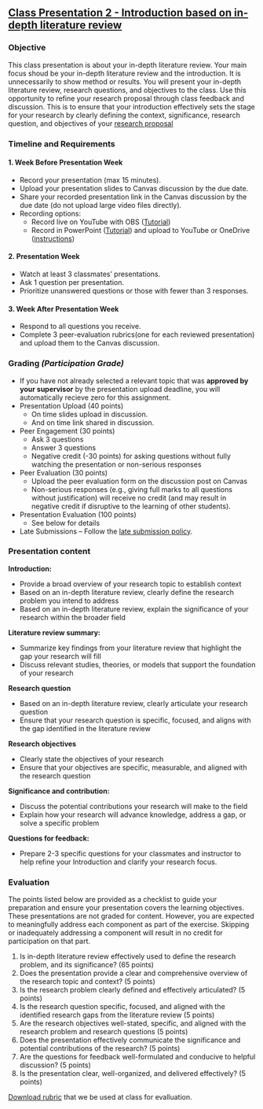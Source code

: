 ## [Class Presentation 2 - Introduction based on in-depth literature review](https://aselshall.github.io/rm/hw/class-presentation2)

### Objective
This class presentation is about your in-depth literature review. Your main focus shoud be your in-depth literature review and the introduction. It is unnecessarily to show method or results. You will present your in-depth literature review, research questions, and objectives to the class.  Use this opportunity to refine your research proposal through class feedback and discussion. This is to ensure that your introduction effectively sets the stage for your research by clearly defining the context, significance, research question, and objectives of your [research proposal](https://aselshall.github.io/rm/hw/proposal-outline)

### Timeline and Requirements

#### 1. Week Before Presentation Week
- Record your presentation (max 15 minutes).
- Upload your presentation slides to Canvas discussion by the due date.
- Share your recorded presentation link in the Canvas discussion by the due date (do not upload large video files directly).
- Recording options:
  - Record live on YouTube with OBS ([Tutorial](https://youtu.be/zOhh6MclooA?feature=shared))
  - Record in PowerPoint ([Tutorial](https://youtu.be/bP9VJ03s8Gw?feature=shared)) and upload to YouTube or OneDrive ([instructions](https://github.com/aselshall/gwh/blob/main/hw/How%20to%20Upload%20a%20Video%20to%20OneDrive.docx))

#### 2. Presentation Week
- Watch at least 3 classmates’ presentations.
- Ask 1 question per presentation.
- Prioritize unanswered questions or those with fewer than 3 responses.

#### 3. Week After Presentation Week
- Respond to all questions you receive.
- Complete 3 peer-evaluation rubrics(one for each reviewed presentation) and upload them to the Canvas discussion.

### Grading *(Participation Grade)*
- If you have not already selected a relevant topic that was **approved by your supervisor** by the presentation upload deadline, you will automatically recieve zero for this assignment.
- Presentation Upload (40 points)
  - On time slides upload in discussion.
  - And on time link shared in discussion.
- Peer Engagement (30 points)
  - Ask 3 questions 
  - Answer 3 questions
  - Negative credit (-30 points) for asking questions without fully watching the presentation or non-serious responses
- Peer Evaluation (30 points)
  - Upload the peer evaluation form on the discussion post on Canvas
  - Non-serious responses (e.g., giving full marks to all questions without justification) will receive no credit (and may result in negative credit if disruptive to the learning of other students).
- Presentation Evaluation (100 points)
  - See below for details  
- Late Submissions – Follow the [late submission policy](https://aselshall.github.io/gwh/#late-homework-policy).

### Presentation content 

**Introduction:**
- Provide a broad overview of your research topic to establish context
- Based on an in-depth literature review, clearly define the research problem you intend to address
- Based on an in-depth literature review, explain the significance of your research within the broader field

**Literature review summary:**
- Summarize key findings from your literature review that highlight the gap your research will fill
- Discuss relevant studies, theories, or models that support the foundation of your research

**Research question**
- Based on an in-depth literature review, clearly articulate your research question
- Ensure that your research question is specific, focused, and aligns with the gap identified in the literature review

**Research objectives**
- Clearly state the objectives of your research
- Ensure that your objectives are specific, measurable, and aligned with the research question

**Significance and contribution:**
- Discuss the potential contributions your research will make to the field
- Explain how your research will advance knowledge, address a gap, or solve a specific problem

**Questions for feedback:**
- Prepare 2-3 specific questions for your classmates and instructor to help refine your Introduction and clarify your research focus.

### Evaluation 
The points listed below are provided as a checklist to guide your preparation and ensure your presentation covers the learning objectives. These presentations are not graded for content. However, you are expected to meaningfully address each component as part of the exercise. Skipping or inadequately addressing a component will result in no credit for participation on that part.

1. Is in-depth literature review effectively used to define the research problem, and its significance? (65 points)
2. Does the presentation provide a clear and comprehensive overview of the research topic and context? (5 points)
3. Is the research problem clearly defined and effectively articulated? (5 points)
4. Is the research question specific, focused, and aligned with the identified research gaps from the literature review (5 points)
5. Are the research objectives well-stated, specific, and aligned with the research problem and research questions (5 points)
6. Does the presentation effectively communicate the significance and potential contributions of the research? (5 points)
7. Are the questions for feedback well-formulated and conducive to helpful discussion? (5 points)
8. Is the presentation clear, well-organized, and delivered effectively? (5 points)

[Download rubric](https://aselshall.github.io/rm/hw/Class%20presentation2%20rubric.docx) that we be used at class for evalluation.
